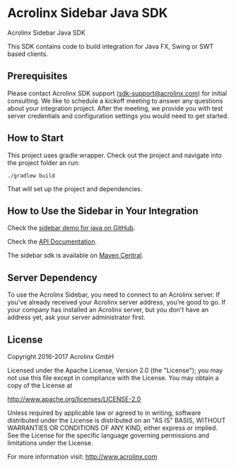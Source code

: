 # Acrolinx Sidebar Java SDK

Acrolinx Sidebar Java SDK

This SDK contains code to build integration for Java FX, Swing or SWT based clients.

## Prerequisites

Please contact Acrolinx SDK support (sdk-support@acrolinx.com) for initial consulting.
We like to schedule a kickoff meeting to answer any questions about your integration project.
After the meeting, we provide you with test server credentials and configuration settings you would need to get started.

## How to Start

This project uses gradle wrapper. Check out the project and navigate into the project folder an run:

```
./gradlew build
```

That will set up the project and dependencies.

## How to Use the Sidebar in Your Integration

Check the [sidebar demo for java on GitHub](https://github.com/acrolinx/acrolinx-sidebar-demo-java).

Check the [API Documentation](https://cdn.rawgit.com/acrolinx/sidebar-sdk-java/v1.0.2/docs/index.html).

The sidebar sdk is available on [Maven Central](https://search.maven.org/#search%7Cga%7C1%7Cg%3A%22com.acrolinx.client%22%20a%3A%22sidebar-sdk%22%20).

## Server Dependency

To use the Acrolinx Sidebar, you need to connect to an Acrolinx server. If you've already received your Acrolinx server address,
you’re good to go. If your company has installed an Acrolinx server, but you don't have an address yet, ask your server administrator first.

## License

Copyright 2016-2017 Acrolinx GmbH

Licensed under the Apache License, Version 2.0 (the "License");
you may not use this file except in compliance with the License.
You may obtain a copy of the License at

http://www.apache.org/licenses/LICENSE-2.0

Unless required by applicable law or agreed to in writing, software
distributed under the License is distributed on an "AS IS" BASIS,
WITHOUT WARRANTIES OR CONDITIONS OF ANY KIND, either express or implied.
See the License for the specific language governing permissions and
limitations under the License.

For more information visit: http://www.acrolinx.com
